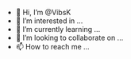- 👋 Hi, I’m @VibsK
- 👀 I’m interested in ...
- 🌱 I’m currently learning ...
- 💞️ I’m looking to collaborate on ...
- 📫 How to reach me ...

<!---
VibsK/VibsK is a ✨ special ✨ repository because its `README.md` (this file) appears on your GitHub profile.
You can click the Preview link to take a look at your changes.
--->
